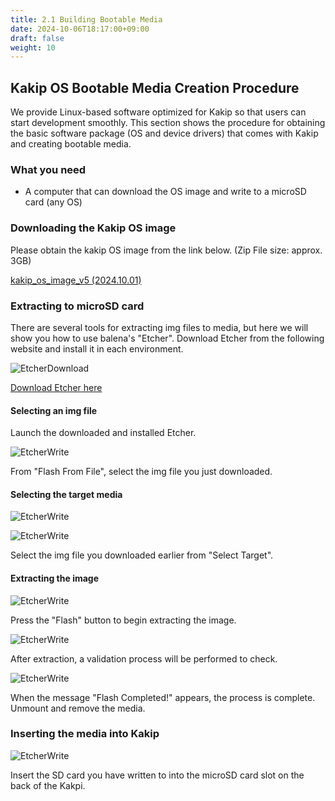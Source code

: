```yaml
---
title: 2.1 Building Bootable Media
date: 2024-10-06T18:17:00+09:00
draft: false
weight: 10
---
```


## Kakip OS Bootable Media Creation Procedure

We provide Linux-based software optimized for Kakip so that users can start development smoothly. This section shows the procedure for obtaining the basic software package (OS and device drivers) that comes with Kakip and creating bootable media.

### What you need

* A computer that can download the OS image and write to a microSD card (any OS)

### Downloading the Kakip OS image

Please obtain the kakip OS image from the link below. (Zip File size: approx. 3GB)

[kakip_os_image_v5 (2024.10.01)](https://www.kakip.ai/software/)

### Extracting to microSD card

There are several tools for extracting img files to media, but here we will show you how to use balena's "Etcher". Download Etcher from the following website and install it in each environment.

![EtcherDownload](images/balena_web.png)

[Download Etcher here](https://etcher.balena.io/)

#### Selecting an img file

Launch the downloaded and installed Etcher.

![EtcherWrite](images/etcher02.png)

From "Flash From File", select the img file you just downloaded.

#### Selecting the target media

![EtcherWrite](images/etcher03.png)

![EtcherWrite](images/etcher04.png)

Select the img file you downloaded earlier from "Select Target".

#### Extracting the image

![EtcherWrite](images/etcher05.png)

Press the "Flash" button to begin extracting the image.

![EtcherWrite](images/etcher06.png)

After extraction, a validation process will be performed to check.

![EtcherWrite](images/etcher07.png)

When the message "Flash Completed!" appears, the process is complete. Unmount and remove the media.

### Inserting the media into Kakip

![EtcherWrite](images/microSD.jpg)

Insert the SD card you have written to into the microSD card slot on the back of the Kakpi.
